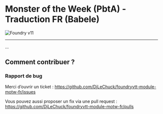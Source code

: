 # Monster of the Week (PbtA) - Traduction FR (Babele)

![Foundry v11](https://img.shields.io/badge/foundry-v11-green)

---

...

## Comment contribuer ?

### Rapport de bug

Merci d’ouvrir un ticket : https://github.com/DjLeChuck/foundryvtt-module-motw-fr/issues

Vous pouvez aussi proposer un fix via une pull request : https://github.com/DjLeChuck/foundryvtt-module-motw-fr/pulls
